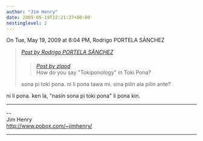 ```yaml
---
author: "Jim Henry"
date: 2009-05-19T22:21:27+00:00
nestinglevel: 2
---
```

On Tue, May 19, 2009 at 6:04 PM, Rodrigo PORTELA SÁNCHEZ  

> [_Post by Rodrigo PORTELA SÃNCHEZ_](/dfSzHfoL/how-to-say-tokiponology#post2)  
> 
> > [_Post by zlaod_](/dfSzHfoL/how-to-say-tokiponology#post1)  
> > How do you say "Tokiponology" in Toki Pona?  
> > 
> 
> sona pi toki pona. ni li pona tawa mi. sina pilin ala pilin ante?  
> 

ni li pona. ken la, "nasin sona pi toki pona" li pona kin.  

***

\--  
Jim Henry  
http://www.pobox.com/~jimhenry/  


***
